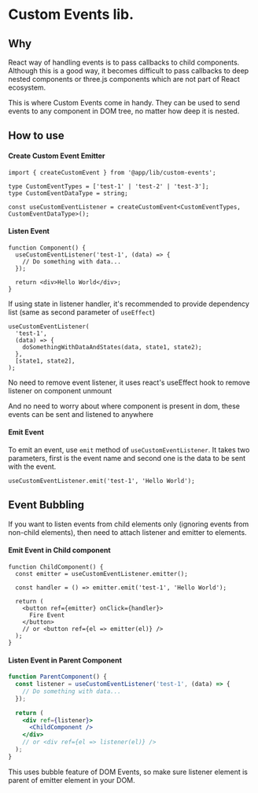 # Custom Events lib.

## Why

React way of handling events is to pass callbacks to child components. Although this is a good way,
it becomes difficult to pass callbacks to deep nested components or three.js components which are
not part of React ecosystem.

This is where Custom Events come in handy. They can be used to send events to any component in DOM
tree, no matter how deep it is nested.

## How to use

#### Create Custom Event Emitter

```tsx
import { createCustomEvent } from '@app/lib/custom-events';

type CustomEventTypes = ['test-1' | 'test-2' | 'test-3'];
type CustomEventDataType = string;

const useCustomEventListener = createCustomEvent<CustomEventTypes, CustomEventDataType>();
```

#### Listen Event

```tsx
function Component() {
  useCustomEventListener('test-1', (data) => {
    // Do something with data...
  });

  return <div>Hello World</div>;
}
```

If using state in listener handler, it's recommended to provide dependency list (same as second
parameter of `useEffect`)

```tsx
useCustomEventListener(
  'test-1',
  (data) => {
    doSomethingWithDataAndStates(data, state1, state2);
  },
  [state1, state2],
);
```

No need to remove event listener, it uses react's useEffect hook to remove listener on component
unmount

And no need to worry about where component is present in dom, these events can be sent and listened
to anywhere

#### Emit Event

To emit an event, use `emit` method of `useCustomEventListener`. It takes two parameters, first is
the event name and second one is the data to be sent with the event.

```tsx
useCustomEventListener.emit('test-1', 'Hello World');
```

## Event Bubbling

If you want to listen events from child elements only (ignoring events from non-child elements),
then need to attach listener and emitter to elements.

#### Emit Event in Child component

```tsx
function ChildComponent() {
  const emitter = useCustomEventListener.emitter();

  const handler = () => emitter.emit('test-1', 'Hello World');

  return (
    <button ref={emitter} onClick={handler}>
      Fire Event
    </button>
    // or <button ref={el => emitter(el)} />
  );
}
```

#### Listen Event in Parent Component

```jsx
function ParentComponent() {
  const listener = useCustomEventListener('test-1', (data) => {
    // Do something with data...
  });

  return (
    <div ref={listener}>
      <ChildComponent />
    </div>
    // or <div ref={el => listener(el)} />
  );
}
```

This uses bubble feature of DOM Events, so make sure listener element is parent of emitter element
in your DOM.
